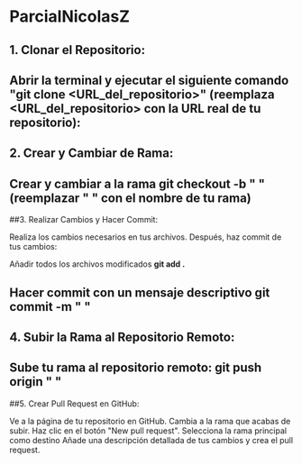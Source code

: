 # ParcialNicolasZ
## 1. Clonar el Repositorio:

Abrir la terminal y ejecutar el siguiente comando **"git clone <URL_del_repositorio>"** (reemplaza <URL_del_repositorio> con la URL real de tu repositorio):
----
## 2. Crear y Cambiar de Rama:

Crear y cambiar a la rama **git checkout -b " "** (reemplazar " " con el nombre de tu rama)
----
##3. Realizar Cambios y Hacer Commit:

Realiza los cambios necesarios en tus archivos. Después, haz commit de tus cambios:

Añadir todos los archivos modificados
**git add .**

Hacer commit con un mensaje descriptivo
**git commit -m " "**
----
## 4. Subir la Rama al Repositorio Remoto:

Sube tu rama al repositorio remoto:
**git push origin " "**
----
##5. Crear Pull Request en GitHub:

Ve a la página de tu repositorio en GitHub.
Cambia a la rama que acabas de subir.
Haz clic en el botón "New pull request".
Selecciona la rama principal como destino 
Añade una descripción detallada de tus cambios y crea el pull request.
